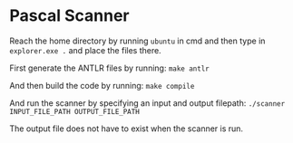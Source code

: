 # Pascal Scanner
Reach the home directory by running ``` ubuntu ``` in cmd and then type in ``` explorer.exe . ``` and place the files there.

First generate the ANTLR files by running: 
``` make antlr ```

And then build the code by running: 
``` make compile ```

And run the scanner by specifying an input and output filepath: 
``` ./scanner INPUT_FILE_PATH OUTPUT_FILE_PATH ```

The output file does not have to exist when the scanner is run.